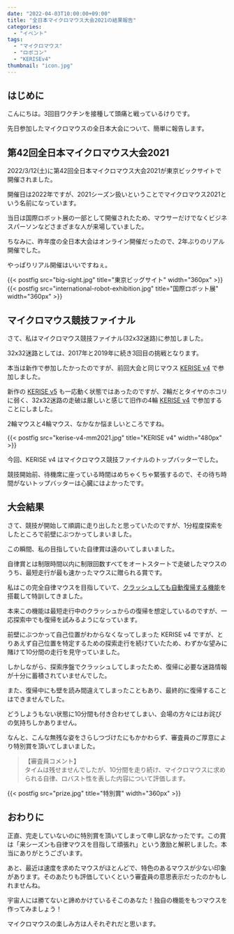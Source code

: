 ```yaml
---
date: "2022-04-03T10:00:00+09:00"
title: "全日本マイクロマウス大会2021の結果報告"
categories:
  - "イベント"
tags:
  - "マイクロマウス"
  - "ロボコン"
  - "KERISEv4"
thumbnail: "icon.jpg"
---
```


## はじめに

こんにちは。3回目ワクチンを接種して頭痛と戦っているけりです。

先日参加したマイクロマウスの全日本大会について、簡単に報告します。

<!--more-->

## 第42回全日本マイクロマウス大会2021

2022/3/12(土)に第42回全日本マイクロマウス大会2021が東京ビックサイトで開催されました。

開催日は2022年ですが、2021シーズン扱いということでマイクロマウス2021という名前になっています。

当日は国際ロボット展の一部として開催されたため、マウサーだけでなくビジネスパーソンなどさまざまな人が来場していました。

ちなみに、昨年度の全日本大会はオンライン開催だったので、2年ぶりのリアル開催でした。

やっぱりリアル開催はいいですねぇ。

{{< postfig src="big-sight.jpg" title="東京ビッグサイト" width="360px" >}}
{{< postfig src="international-robot-exhibition.jpg" title="国際ロボット展" width="360px" >}}

## マイクロマウス競技ファイナル

さて、私はマイクロマウス競技ファイナル(32x32迷路)に参加しました。

32x32迷路としては、2017年と2019年に続き3回目の挑戦となります。

本当は新作で参加したかったのですが、前回大会と同じマウス [KERISE v4](/posts/2018-05-03-kerise-v4-coming/) で参加しました。

新作の [KERISE v5](/posts/2020-04-15-kerise-v5-coming/) も一応動く状態ではあったのですが、2輪だとタイヤのホコリに弱く、32x32迷路の走破は厳しいと感じて旧作の4輪 [KERISE v4](/posts/2018-05-03-kerise-v4-coming/) で参加することにしました。

2輪マウスと4輪マウス、なかなか悩ましいところですね。

{{< postfig src="kerise-v4-mm2021.jpg" title="KERISE v4" width="480px" >}}

今回、KERISE v4 はマイクロマウス競技ファイナルのトップバッターでした。

競技開始前、待機席に座っている時間はめちゃくちゃ緊張するので、その待ち時間がないトップバッターは心臓にはよかったです。

## 大会結果

さて、競技が開始して順調に走り出したと思っていたのですが、1分程度探索をしたところで前壁にぶつかってしまいました。

この瞬間、私の目指していた自律賞は遠のいてしまいました。

自律賞とは制限時間以内に制限回数すべてをオートスタートで走破したマウスのうち、最短走行が最も速かったマウスに贈られる賞です。

私はこの完全自律マウスを目指していて、[クラッシュしても自動復帰する機能](/posts/2019-12-18-auto-recovery-micromouse/)を搭載して特訓してきました。

本来この機能は最短走行中のクラッシュからの復帰を想定しているのですが、一応探索中でも復帰を試みるようになっています。

前壁にぶつかって自己位置がわからなくなってしまった KERISE v4 ですが、とりあえず自己位置を特定するための探索走行を続けていたため、わずかな望みに賭けて10分間の走行を見守っていました。

しかしながら、探索序盤でクラッシュしてしまったため、復帰に必要な迷路情報が十分に蓄積されていませんでした。

また、復帰中にも壁を読み間違えてしまったこともあり、最終的に復帰することはできませんでした。

どうしようもない状態に10分間も付き合わせてしまい、会場の方々にはお詫びの気持ちしかありません。

なんと、こんな無残な姿をさらしつづけたにもかかわらず、審査員のご厚意により特別賞を頂いてしまいました。

> 【審査員コメント】  
> タイムは残せませんでしたが、10分間を走り続け、マイクロマウスに求められる自律、ロバスト性を表した内容について評価します。

{{< postfig src="prize.jpg" title="特別賞" width="360px" >}}

## おわりに

正直、完走していないのに特別賞を頂いてしまって申し訳なかったです。この賞は「来シーズンも自律マウスを目指して頑張れ」という激励と解釈しました。本当にありがとうございます。

あと、最近は速度を求めたマウスがほとんどで、特色のあるマウスが少ない印象があります。そのあたりも評価していくという審査員の意思表示だったのかもしれませんね。

宇宙人には勝てないと諦めかけているそこのあなた！独自の機能をもつマウスを作ってみましょう！

マイクロマウスの楽しみ方は人それぞれだと思います。
